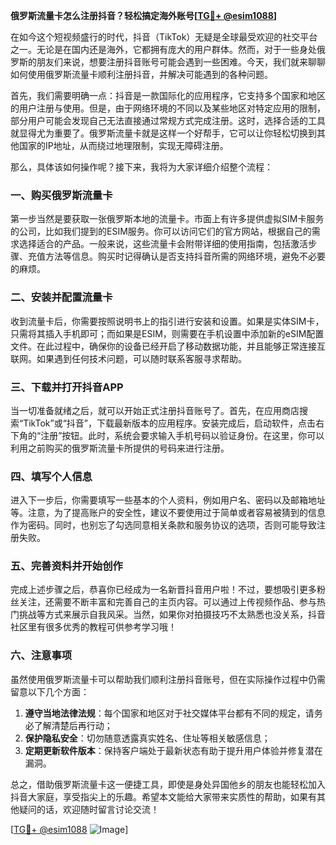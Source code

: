**俄罗斯流量卡怎么注册抖音？轻松搞定海外账号[[TG💪+ @esim1088](https://t.me/s/esim1088)]**

在如今这个短视频盛行的时代，抖音（TikTok）无疑是全球最受欢迎的社交平台之一。无论是在国内还是海外，它都拥有庞大的用户群体。然而，对于一些身处俄罗斯的朋友们来说，想要注册抖音账号可能会遇到一些困难。今天，我们就来聊聊如何使用俄罗斯流量卡顺利注册抖音，并解决可能遇到的各种问题。

首先，我们需要明确一点：抖音是一款国际化的应用程序，它支持多个国家和地区的用户注册与使用。但是，由于网络环境的不同以及某些地区对特定应用的限制，部分用户可能会发现自己无法直接通过常规方式完成注册。这时，选择合适的工具就显得尤为重要了。俄罗斯流量卡就是这样一个好帮手，它可以让你轻松切换到其他国家的IP地址，从而绕过地理限制，实现无障碍注册。

那么，具体该如何操作呢？接下来，我将为大家详细介绍整个流程：

### 一、购买俄罗斯流量卡

第一步当然是要获取一张俄罗斯本地的流量卡。市面上有许多提供虚拟SIM卡服务的公司，比如我们提到的ESIM服务。你可以访问它们的官方网站，根据自己的需求选择适合的产品。一般来说，这些流量卡会附带详细的使用指南，包括激活步骤、充值方法等信息。购买时记得确认是否支持抖音所需的网络环境，避免不必要的麻烦。

### 二、安装并配置流量卡

收到流量卡后，你需要按照说明书上的指引进行安装和设置。如果是实体SIM卡，只需将其插入手机即可；而如果是ESIM，则需要在手机设置中添加新的eSIM配置文件。在此过程中，确保你的设备已经开启了移动数据功能，并且能够正常连接互联网。如果遇到任何技术问题，可以随时联系客服寻求帮助。

### 三、下载并打开抖音APP

当一切准备就绪之后，就可以开始正式注册抖音账号了。首先，在应用商店搜索“TikTok”或“抖音”，下载最新版本的应用程序。安装完成后，启动软件，点击右下角的“注册”按钮。此时，系统会要求输入手机号码以验证身份。在这里，你可以利用之前购买的俄罗斯流量卡所提供的号码来进行注册。

### 四、填写个人信息

进入下一步后，你需要填写一些基本的个人资料，例如用户名、密码以及邮箱地址等。注意，为了提高账户的安全性，建议不要使用过于简单或者容易被猜到的信息作为密码。同时，也别忘了勾选同意相关条款和服务协议的选项，否则可能导致注册失败。

### 五、完善资料并开始创作

完成上述步骤之后，恭喜你已经成为一名新晋抖音用户啦！不过，要想吸引更多粉丝关注，还需要不断丰富和完善自己的主页内容。可以通过上传视频作品、参与热门挑战等方式来展示自我风采。当然，如果你对拍摄技巧不太熟悉也没关系，抖音社区里有很多优秀的教程可供参考学习哦！

### 六、注意事项

虽然使用俄罗斯流量卡可以帮助我们顺利注册抖音账号，但在实际操作过程中仍需留意以下几个方面：
1. **遵守当地法律法规**：每个国家和地区对于社交媒体平台都有不同的规定，请务必了解清楚后再行动；
2. **保护隐私安全**：切勿随意透露真实姓名、住址等相关敏感信息；
3. **定期更新软件版本**：保持客户端处于最新状态有助于提升用户体验并修复潜在漏洞。

总之，借助俄罗斯流量卡这一便捷工具，即使是身处异国他乡的朋友也能轻松加入抖音大家庭，享受指尖上的乐趣。希望本文能给大家带来实质性的帮助，如果有其他疑问的话，欢迎随时留言讨论交流！

[[TG💪+ @esim1088](https://t.me/s/esim1088) ![Image](https://i.postimg.cc/4NQfJmqS/Snipaste-2025-05-13-00-14-12.png)]
